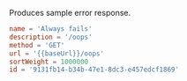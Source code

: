 Produces sample error response.

```toml
name = 'Always fails'
description = '/oops'
method = 'GET'
url = '{{baseUrl}}/oops'
sortWeight = 1000000
id = '9131fb14-b34b-47e1-8dc3-e457edcf1869'
```
